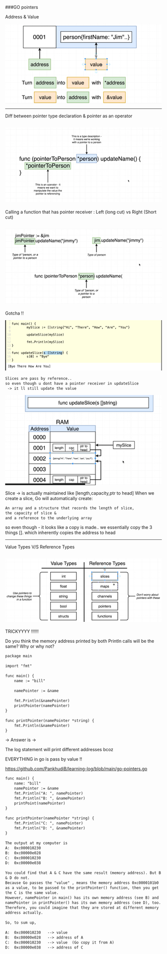 ###GO pointers

Address & Value 

![img_6.png](img_6.png)

-----------------------------------------------------------------------------------

Diff between pointer type declaration & pointer as an operator

![img_5.png](img_5.png)
-----------------------------------------------------------------------------------

Calling a function that has pointer receiver :
Left (long cut) vs Right (Short cut)

![img_7.png](img_7.png)
-----------------------------------------------------------------------------------

Gotcha !! 

![img_8.png](img_8.png)

    Slices are pass by reference.. 
    so even though u dont have a pointer receiver in updateSlice
     -> it ll still update the value

![img_10.png](img_10.png)

Slice -> is actually maintained like [length,capacity,ptr to head]
When we create a slice, Go will automatically create:
    
    An array and a structure that records the length of slice, 
    the capacity of slice &
    and a reference to the underlying array

so even though - it looks like a copy is made.. we essentially copy the 3 things []. which inherently copies the address to head  

-----------------------------------------------------------------------------------

Value Types V/S Reference Types 

![img_9.png](img_9.png)
-----------------------------------------------------------------------------------

TRICKYYYY !!!!!!

Do you think the memory address printed by both Println calls will be the same?  Why or why not?

    package main
    
    import "fmt"
    
    func main() {
        name := "bill"
        
        namePointer := &name
        
        fmt.Println(&namePointer)
        printPointer(namePointer)
    }
    
    func printPointer(namePointer *string) {
        fmt.Println(&namePointer)
    }

-> Answer is -> 

The log statement will print different addresses bcoz 

EVERYTHING in go is pass by value !! 

https://github.com/PankhudiB/learning-log/blob/main/go-pointers.go

    func main() {
        name: "bill"
        namePointer := &name
        fmt.Println("A: ", namePointer)
        fmt.Println("B: ", &namePointer) 
        printPoint(namePointer)
    }
    
    func printPointer(namePointer *string) {
        fmt.Println("C: ", namePointer)
        fmt.Println("D: ", &namePointer)
    }

    The output at my computer is
    A:  0xc000010230
    B:  0xc00000e028
    C:  0xc000010230
    D:  0xc00000e038
    
    You could find that A & C have the same result (memory address). But B & D do not.
    Because Go passes the "value" , means the memory address 0xc0000101b0 as a value, to be passed to the printPointer() function, then you get the C is the same value.
    However, namePointer in main() has its own memory address (see B) and namePointer in printPointer() has its own memory address (see D), too. Therefore, you could imagine that they are stored at different memory address actually.
    
    So, to sum up,
    
    A:  0xc000010230   --> value
    B:  0xc00000e028   --> address of A
    C:  0xc000010230   --> value  (Go copy it from A)
    D:  0xc00000e038   --> address of C
